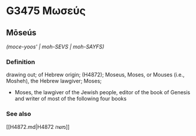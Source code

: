 # G3475 Μωσεύς

## Mōseús

_(moce-yoos' | moh-SEVS | moh-SAYFS)_

### Definition

drawing out; of Hebrew origin; (H4872); Moseus, Moses, or Mouses (i.e., Mosheh), the Hebrew lawgiver; Moses; 

- Moses, the lawgiver of the Jewish people, editor of the book of Genesis and writer of most of the following four books

### See also

[[H4872.md|H4872 משה]]

